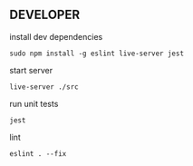 ## DEVELOPER

install dev dependencies

    sudo npm install -g eslint live-server jest
    
start server

    live-server ./src
    
run unit tests

    jest
    
lint

    eslint . --fix